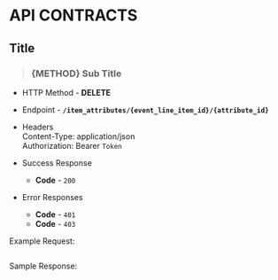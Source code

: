 # API CONTRACTS

## Title

> ### {METHOD} Sub Title

* HTTP Method - **DELETE**

* Endpoint - **`/item_attributes/{event_line_item_id}/{attribute_id}`**

* Headers  
    Content-Type: application/json  
    Authorization: Bearer `Token`

* Success Response  
  * **Code** - `200`

* Error Responses  
  
  * **Code** - `401`
  * **Code** - `403`  

Example Request:

```json
```  

Sample Response:

```json
```
